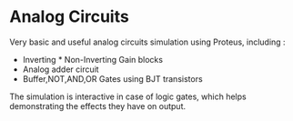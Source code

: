 # Analog Circuits
Very basic and useful analog circuits simulation using Proteus, including :
* Inverting * Non-Inverting Gain blocks
* Analog adder circuit
* Buffer,NOT,AND,OR Gates using BJT transistors

The simulation is interactive in case of logic gates, which helps demonstrating the effects they have on output.